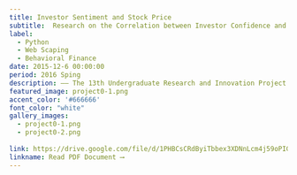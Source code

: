 ```yaml
---
title: Investor Sentiment and Stock Price
subtitle:  Research on the Correlation between Investor Confidence and Stock Price Change from the Perspective of Behavioral Finance — Based on the empirical analysis of China's A-share market from 2007 to 2015 
label:
  - Python
  - Web Scaping
  - Behavioral Finance
date: 2015-12-6 00:00:00
period: 2016 Sping
description: —— The 13th Undergraduate Research and Innovation Project </br> —— Undergraduate Research Innovation Scholarship
featured_image: project0-1.png
accent_color: '#666666'
font_color: "white"
gallery_images:
  - project0-1.png
  - project0-2.png
  
link: https://drive.google.com/file/d/1PHBCsCRdByiTbbex3XDNnLcm4j59oPIG/view?usp=sharing
linkname: Read PDF Document ⟶
---
```

